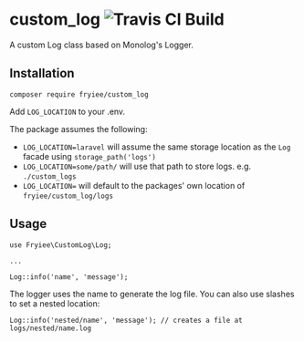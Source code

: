 # custom_log ![Travis CI Build](https://travis-ci.org/fryiee/custom_log.svg?branch=master "Travis CI Builder")
A custom Log class based on Monolog's Logger.

## Installation
`composer require fryiee/custom_log`

Add `LOG_LOCATION` to your .env.

The package assumes the following:

- `LOG_LOCATION=laravel` will assume the same storage location as the `Log` facade
using `storage_path('logs')`
- `LOG_LOCATION=some/path/` will use that path to store logs. e.g. `./custom_logs`
- `LOG_LOCATION=` will default to the packages' own location of `fryiee/custom_log/logs`

## Usage
```
use Fryiee\CustomLog\Log;

...

Log::info('name', 'message');
```

The logger uses  the name to generate the log file. You can also use slashes to set a nested location:

```
Log::info('nested/name', 'message'); // creates a file at logs/nested/name.log
```
